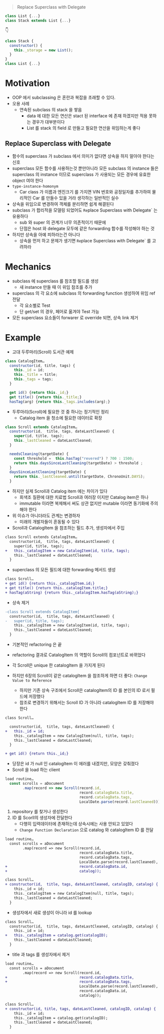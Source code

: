 > Replace Superclass with Delegate

```js
class List {...}
class Stack extends List {...}
```

👇

```js
class Stack {
  constructor() {
    this._storage = new List();
  }
}
class List {...}
```

# Motivation

- OOP 에서 subclassing 은 혼란과 복잡을 초래할 수 있다.
- 오용 사례
  - 연속된 subclass 의 stack 을 쌓음
    - data 에 대한 모든 연산은 stact 된 interface 에 존재 하겠지만 적용 못하는 경우가 대부분이다
    - List 를 stack 의 field 로 만들고 필요한 연산을 위임하는게 좋다

## Replace Superclass with Delegate

- 함수의 superclass 가 subclass 에서 의미가 없다면 상속을 하지 말아야 한다는 신호
- superclass 모든 함수를 사용하는것 뿐만아니라 모든 subclass 의 instance 들은 superclass 의 instance 이므로 superclass 가 사용되는 모든 경우에 유효한 object 여야 한다
- `type-instance-homonym`
  - Car class 가 이름과 엔진크기 를 가지면 VIN 번호와 공정일자를 추가하여 물리적인 Car 를 만들수 있을 거라 생각하는 일반적인 실수
- 상속을 위임으로 변경하여 객체를 분리하면 쉽게 해결된다
- subclass 가 합리적을 모델링 되었어도 `Re`place Superclass with Delegate` 는 유용하다
  - sub 와 super 의 관계가 너무 의존적이기 때문에
  - 단점은 host 와 delegate 모두에 같은 forwarding 함수를 작성해야 하는 것
- 하지만 상속을 아예 피하라는건 아니다
  - 상속을 먼저 하고 문제가 생기면 `Re`place Superclass with Delegate` 를 고려하라

# Mechanics

- subclass 에 superclass 를 참조할 필드를 생성
  - 새 instance 만들 때 이 위임 참조를 추가
- superclass 의 각 요소에 subclass 의 forwarding function 생성하여 위임 ref 전달
  - 각 요소별로 Test
  - 단 get/set 의 경우, 페어로 옮겨야 Test 가능
- 모든 superclass 요소들이 forwarer 로 override 되면, 상속 link 제거

# Example

- 고대 두루마리(Scroll) 도서관 예제

```js
class CatalogItem…
  constructor(id, title, tags) {
    this._id = id;
    this._title = title;
    this._tags = tags;
  }

  get id() {return this._id;}
  get title() {return this._title;}
  hasTag(arg) {return this._tags.includes(arg);}
```

- 두루마리(Scroll)에 필요한 것 중 하나는 정기적인 정리
  - Catalog item 을 청소에 필요한 데이터로 확장

```js
class Scroll extends CatalogItem…
  constructor(id,  title, tags, dateLastCleaned) {
    super(id, title, tags);
    this._lastCleaned = dateLastCleaned;
  }

  needsCleaning(targetDate) {
    const threshold =  this.hasTag("revered") ? 700 : 1500;
    return this.daysSinceLastCleaning(targetDate) > threshold ;
  }
  daysSinceLastCleaning(targetDate) {
    return this._lastCleaned.until(targetDate, ChronoUnit.DAYS);
  }
```

- 하지만 실제 Scroll과 Catalog item 에는 차이가 있다
  - 회색조 질환에 대한 치료법 Scroll과 여러장 이지만 Catalog item은 하나
  - immutable 이라면 복제해서 써도 상관 없지만 mutable 이라면 동기화에 주의해야 한다
- 위 이슈가 아니더라도 관계는 변경하자
  - 미래의 개발자들이 혼동될 수 있다
- Scroll과 CatalogItem 을 참조하는 필드 추가, 생성자에서 주입

```diff
class Scroll extends CatalogItem…
  constructor(id,  title, tags, dateLastCleaned) {
    super(id, title, tags);
+   this._catalogItem = new CatalogItem(id, title, tags);
    this._lastCleaned = dateLastCleaned;
  }
```

- superclass 의 모든 필드에 대한 forwarding 메서드 생성

```diff
class Scroll…
+ get id() {return this._catalogItem.id;}
+ get title() {return this._catalogItem.title;}
+ hasTag(aString) {return this._catalogItem.hasTag(aString);}
```

- 상속 제거

```diff
-class Scroll extends CatalogItem{
  constructor(id,  title, tags, dateLastCleaned) {
-   super(id, title, tags);
    this._catalogItem = new CatalogItem(id, title, tags);
    this._lastCleaned = dateLastCleaned;
  }
```

- 기본적인 refactoring 은 끝
- refactoring 결과로 CatalogItem 의 역할이 Scroll의 컴포넌트로 바뀌었다
- 각 Scroll은 unique 한 catalogItem 을 가지게 된다
- 하지만 6장의 Scroll이 같은 catalogItem 을 참조하게 하면 더 좋다: `Change Value to Reference`

  - 하지만 기존 상속 구조에서 Scroll은 catalogItem의 ID 를 본인의 ID 로서 필드에 저장했다
  - 참조로 변경하기 위해서는 Scroll ID 가 아니라 catalogItem ID 를 저장해야 한다

```diff
class Scroll…

  constructor(id,  title, tags, dateLastCleaned) {
+   this._id = id;
    this._catalogItem = new CatalogItem(null, title, tags);
    this._lastCleaned = dateLastCleaned;
  }

+ get id() {return this._id;}
```

- 당장은 id 가 null 인 catalogItem 이 에러를 내겠지만, 모양은 갖춰졌다
- Scroll 을 load 하는 client

```js
load routine…
  const scrolls = aDocument
        .map(record => new Scroll(record.id,
                                  record.catalogData.title,
                                  record.catalogData.tags,
                                  LocalDate.parse(record.lastCleaned)));
```

1. repository 를 찾거나 생성한다
2. ID 를 Scorll의 생성자에 전달한다
   - 다행히 입력데이터에 존재하는데 상속시에는 사용 안되고 있었다
   - `Change Function Declaration` 으로 catalog 와 catalogItem ID 를 전달

```diff
load routine…
  const scrolls = aDocument
        .map(record => new Scroll(record.id,
                                  record.catalogData.title,
                                  record.catalogData.tags,
                                  LocalDate.parse(record.lastCleaned),
+                                 record.catalogData.id,
+                                 catalog));

class Scroll…
+ constructor(id,  title, tags, dateLastCleaned, catalogID, catalog) {
    this._id = id;
    this._catalogItem = new CatalogItem(null, title, tags);
    this._lastCleaned = dateLastCleaned;
  }
```

- 생성자에서 새로 생성이 아니라 id 를 lookup

```diff
class Scroll…
  constructor(id,  title, tags, dateLastCleaned, catalogID, catalog) {
    this._id = id;
+   this._catalogItem = catalog.get(catalogID);
    this._lastCleaned = dateLastCleaned;
  }
```

- title 과 tags 를 생성자에서 제거

```diff
load routine…
  const scrolls = aDocument
        .map(record => new Scroll(record.id,
+                                 record.catalogData.title,
+                                 record.catalogData.tags,
                                  LocalDate.parse(record.lastCleaned),
                                  record.catalogData.id,
                                  catalog));

class Scroll…
+ constructor(id, title, tags, dateLastCleaned, catalogID, catalog) {
    this._id = id;
    this._catalogItem = catalog.get(catalogID);
    this._lastCleaned = dateLastCleaned;
  }
```

